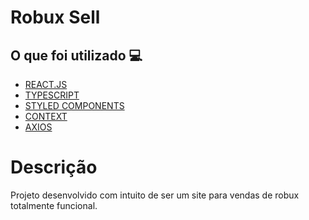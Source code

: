 <h1> Robux Sell </h1>

<h2> O que foi utilizado 💻 </h2>

- [REACT.JS]()
- [TYPESCRIPT]()
- [STYLED COMPONENTS]()
- [CONTEXT]()
- [AXIOS]()


<!-- <h1> <a href="https://github-blog-challenger.netlify.app/"> Clique aqui para ver o site em ação </a></h1> -->

<h1> Descrição </h1>
<p> Projeto desenvolvido com intuito de ser um site para vendas de robux totalmente funcional. </p>
